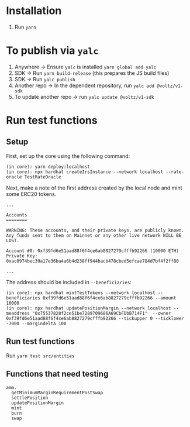 # Installation

1. Run `yarn`

# To publish via `yalc`

1. Anywhere -> Ensure `yalc` is installed `yarn global add yalc`
2. SDK -> Run `yarn build-release` (this prepares the JS build files)
3. SDK -> Run `yalc publish`
4. Another repo -> In the dependent repository, run `yalc add @voltz/v1-sdk`
5. To update another repo -> run `yalc update @voltz/v1-sdk`

# Run test functions

## Setup

First, set up the core using the following command:

```
(in core): yarn deploy:localhost
(in core): npx hardhat createIrsInstance --network localhost --rate-oracle TestRateOracle
```

Next, make a note of the first address created by the local node and mint some ERC20 tokens.

```
...

Accounts
========

WARNING: These accounts, and their private keys, are publicly known.
Any funds sent to them on Mainnet or any other live network WILL BE LOST.

Account #0: 0xf39fd6e51aad88f6f4ce6ab8827279cfffb92266 (10000 ETH)
Private Key: 0xac0974bec39a17e36ba4a6b4d238ff944bacb478cbed5efcae784d7bf4f2ff80

...
```

The address should be included in `--beneficiaries`:

```
(in core): npx hardhat mintTestTokens --network localhost --beneficiaries 0xf39fd6e51aad88f6f4ce6ab8827279cfffb92266 --amount 10000
(in core): npx hardhat updatePositionMargin --network localhost --meaddress "0x75537828f2ce51be7289709686A69CbFDbB714F1"  --owner 0xf39fd6e51aad88f6f4ce6ab8827279cfffb92266 --tickupper 0 --ticklower -7000 --margindelta 100
```

## Run test functions

Run `yarn test src/entities`

## Functions that need testing

```
amm.
  getMinimumMarginRequirementPostSwap
  settlePosition
  updatePositionMargin
  mint
  burn
  swap
```
